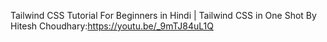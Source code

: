 
Tailwind CSS Tutorial For Beginners in Hindi | Tailwind CSS in One Shot By Hitesh Choudhary:https://youtu.be/_9mTJ84uL1Q
